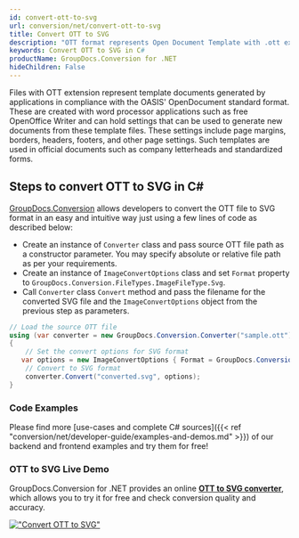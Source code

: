 ```yaml
---
id: convert-ott-to-svg
url: conversion/net/convert-ott-to-svg
title: Convert OTT to SVG
description: "OTT format represents Open Document Template with .ott extension. Learn how to convert OTT to SVG file programmatically in C# language using GroupDocs.Conversion for .NET library."
keywords: Convert OTT to SVG in C#
productName: GroupDocs.Conversion for .NET
hideChildren: False
---
```


Files with OTT extension represent template documents generated by applications in compliance with the OASIS' OpenDocument standard format. These are created with word processor applications such as free OpenOffice Writer and can hold settings that can be used to generate new documents from these template files. These settings include page margins, borders, headers, footers, and other page settings. Such templates are used in official documents such as company letterheads and standardized forms.

## Steps to convert OTT to SVG in C#

[GroupDocs.Conversion](https://products.groupdocs.com/conversion/net) allows developers to convert the OTT file to SVG format in an easy and intuitive way just using a few lines of code as described below:

* Create an instance of `Converter` class and pass source OTT file path as a constructor parameter. You may specify absolute or relative file path as per your requirements. 
* Create an instance of `ImageConvertOptions` class and set `Format` property to `GroupDocs.Conversion.FileTypes.ImageFileType.Svg`.
* Call `Converter` class `Convert` method and pass the filename for the converted SVG file and the `ImageConvertOptions` object from the previous step as parameters.

```csharp
// Load the source OTT file
using (var converter = new GroupDocs.Conversion.Converter("sample.ott"))
{
    // Set the convert options for SVG format
   var options = new ImageConvertOptions { Format = GroupDocs.Conversion.FileTypes.ImageFileType.Svg };
    // Convert to SVG format
    converter.Convert("converted.svg", options);
}
```

### Code Examples

Please find more [use-cases and complete C# sources]({{< ref "conversion/net/developer-guide/examples-and-demos.md" >}}) of our backend and frontend examples and try them for free!

### OTT to SVG Live Demo

GroupDocs.Conversion for .NET provides an online [**OTT to SVG converter**](https://products.groupdocs.app/conversion/ott-to-svg), which allows you to try it for free and check conversion quality and accuracy.

[!["Convert OTT to SVG"](conversion/net/images/convert-to-svg/convert-ott-to-svg.png)](https://products.groupdocs.app/conversion/ott-to-svg)